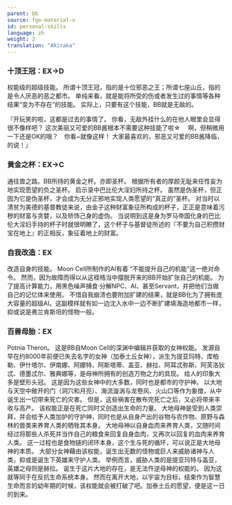 ```yaml
---
parent: bb
source: fgo-material-v
id: personal-skills
language: zh
weight: 2
translation: "Akiraka"
---
```


### 十顶王冠：EX→D

权能级的超级技能。
所谓十顶王冠，指的是十位邪恶之王；所谓七座山丘，指的是令人厌恶的恶之都市。
单纯来看，就是能将所受的伤或者发生过的事情等各种结果“变为不存在”的技能。
实际上，只要有这个技能，BB就是无敌的。

『开玩笑的啦，这都是过去的事情了。
你看，无敌外挂什么的在他人眼里会显得很不像样吧？
这次美丽又可爱的BB酱根本不需要这种技能了啦☆　
啊，但稍微用一下还是OK的哦？　你看~就像这样！
大家最喜欢的，邪恶又可爱的BB酱降临，的说！』

### 黄金之杯：EX→C

通往兽之路。BB所持的黄金之杯。亦即圣杯。
根据所有者的厚颜无耻来任性妄为地实现愿望的负之圣杯。
启示录中巴比伦大淫妇所持之杯。
虽然是伪圣杯，但正因为它是伪圣杯，才会成为无分正邪地实现人类愿望的“真正的”圣杯。
对当时以清贫为美德的基督教徒来说，由金子这种财富象征所构成的杯子，正正是意味着污秽的财富与贪婪，以及矫饰己身的虚伪。
当说明到这是身为罗马帝国化身的巴比伦大淫妇手持的杯子时就很明瞭了，这个杯子与基督徒所述的『不要为自己积攒财宝在地上』的正相反，象征着地上的财富。

### 自我改造：EX

改造自身的技能。
Moon Cell所制作的AI有着 “不能提升自己的机能”这一绝对命令。
然而，因为故障而得以从这桎梏当中摆脱开来的BB开始扩张自己的机能。
为了提高计算能力，用黑色噪声捕食·分解NPC、AI、甚至Servant，并把他们当做自己的记忆体来使用。
不惜自我崩溃也要附加扩建的结果，就是BB化为了拥有庞大容量的超级AI。这副模样就有如一边沈入水中一边不断扩建填海造地都市一样，抑或说是弗兰肯斯坦的怪物一般。

### 百兽母胎：EX

Potnia Theron。
这是BB自Moon Cell的深渊中编辑并获取的女神权能。
发源自早在约8000年前便已失去名字的女神（加泰土丘女神），派生为提亚玛特、库柏勒、伊什塔尔、伊南娜、阿娜特、阿斯塔蒂、盖亚、赫拉、阿耳忒弥斯、阿芙洛狄忒、德墨忒尔、雅典娜等，是母神所拥有的创造万物之力的具现。
给人的印象大多是壁形头冠。
这是因为这些女神中的大多数，同时也是都市的守护神。
以大地与天空中敞开的门（洞穴和月亮）、海流漩涡与龙卷风、火山口等作为象徴，从中诞生出一切带来死亡的灾害。
但是，这些祸害在散布完死亡之后，又必将带来丰收与高产。
该权能正是在死亡同时又创造出生命的力量。
大地母神是受到人类崇拜，并会给予人类加护的守护神，同时也是从自身产出的谷物与农作物、原野与森林的兽类来养育人类的牺牲其本身。
大地母神以自身血肉来养育人类，又随时间经过将那些人杀死并当作自己的粮食来回复自身血肉，又再次以回复的血肉来养育人类。
这一过程也是食物链的闭环本身，这个生与死的循环，可以说正是大地母神的本质。
大部分女神藉由该权能，诞生出无数的怪物或巨人来威胁诸神与人类，抑或是诞生下英雄来守护人类。
举例而言，威胁人类的是提亚玛特与盖亚，英雄之母则是赫拉。
诞生于这片大地的存在，是无法忤逆母神的权能的。
因为这就等同于在反抗生命系统本身。
然而在离开大地，以宇宙为目标，结束作为智慧生命而言的幼年期的时候，该权能就会被打破了吧。加泰土丘的愿望，便是这一日的到来。
